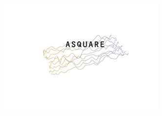 [![Watch the video](https://github.com/DeinegaAnastasiya/website/blob/master/WWW/IMG_5434.JPG)](https://drive.google.com/file/d/1qyFFX6XDRVGFd_ujhyoCWaz7qWUMXORx/view?usp=sharing)
